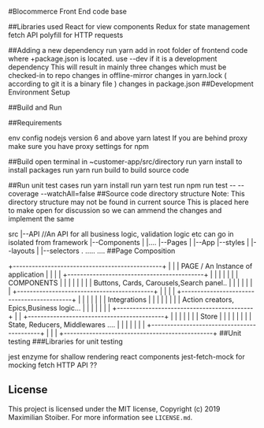 #Blocommerce Front End code base

##Libraries used
React for view components
Redux for state management
fetch API polyfill for HTTP requests

##Adding a new dependency
run yarn add <Dependency-name> in root folder of frontend code where +package.json is located. use --dev if it is a development dependency
This will result in mainly three changes which must be checked-in to repo
changes in offline-mirror
changes in yarn.lock ( according to git it is a binary file )
changes in package.json
##Development Environment Setup

##Build and Run

##Requirements

env config
nodejs version 6 and above
yarn latest
If you are behind proxy make sure you have proxy settings for npm

##Build
open terminal in ~customer-app/src/directory
run yarn install to install packages
run yarn run build to build source code

##Run unit test cases
run yarn install
run yarn test
run npm run test -- --coverage --watchAll=false
##Source code directory structure Note: This directory structure may not be found in current source This is placed here to make open for discussion so we can ammend the changes and implement the same

src
|--API //An API for all business logic, validation logic etc can go in isolated from framework
|--Components
|  |....
|--Pages
|  |--App
|--styles
|  |--layouts
|  |--selectors
.  .....
....
##Page Composition

+-----------------------------------------------+
|                                               |
|        PAGE / An Instance of application      |
|                                               |
| +-------------------------------------------+ |
| |                                           | |
| |               COMPONENTS                  | |
| |                                           | |
| | Buttons, Cards, Carousels,Search panel..  | |
| |                                           | |
| +-------------------------------------------+ |
|                                               |
| +-------------------------------------------+ |
| |                                           | |
| |              Integrations                 | |
| |                                           | |
| |  Action creators, Epics,Business logic... | |
| |                                           | |
| +-------------------------------------------+ |
| +-------------------------------------------+ |
| |                                           | |
| |                  Store                    | |
| |                                           | |
| |  State, Reducers, Middlewares ....        | |
| |                                           | |
| +-------------------------------------------+ |
|                                               |
+-----------------------------------------------+
##Unit testing ###Libraries for unit testing

jest
enzyme for shallow rendering react components
jest-fetch-mock for mocking fetch HTTP API ??

## License

This project is licensed under the MIT license, Copyright (c) 2019 Maximilian Stoiber.
For more information see `LICENSE.md`.
